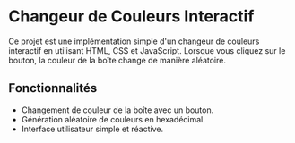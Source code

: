 # Changeur de Couleurs Interactif

Ce projet est une implémentation simple d'un changeur de couleurs interactif en utilisant HTML, CSS et JavaScript. Lorsque vous cliquez sur le bouton, la couleur de la boîte change de manière aléatoire.

## Fonctionnalités

- Changement de couleur de la boîte avec un bouton.
- Génération aléatoire de couleurs en hexadécimal.
- Interface utilisateur simple et réactive.
